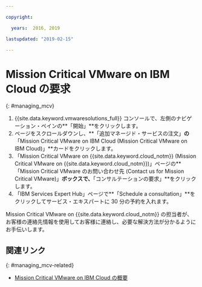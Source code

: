 ```yaml
---

copyright:

  years:  2016, 2019

lastupdated: "2019-02-15"

---
```


# Mission Critical VMware on IBM Cloud の要求
{: #managing_mcv}

1. {{site.data.keyword.vmwaresolutions_full}} コンソールで、左側のナビゲーション・ペインの**「開始」**をクリックします。
2. ページをスクロールダウンし、**「追加マネージド・サービスの注文」**の**「Mission Critical VMware on IBM Cloud (Mission Critical VMware on IBM Cloud)」**カードをクリックします。
3. 「Mission Critical VMware on {{site.data.keyword.cloud_notm}} (Mission Critical VMware on {{site.data.keyword.cloud_notm}})」ページの**「Mission Critical VMware のお問い合わせ先 (Contact us for Mission Critical VMware)」**ボックスで、**「コンサルテーションの要求」**をクリックします。
4. 「IBM Services Expert Hub」ページで**「Schedule a consultation」**をクリックしてサービス・エキスパートに 30 分の予約を入れます。

Mission Critical VMware on {{site.data.keyword.cloud_notm}} の担当者が、お客様の連絡先情報を使用してお客様に連絡し、必要な解決方法が分かるようにお手伝いします。

## 関連リンク
{: #managing_mcv-related}

* [Mission Critical VMware on IBM Cloud の概要](/docs/services/vmwaresolutions/services?topic=vmware-solutions-mcv_overview)
